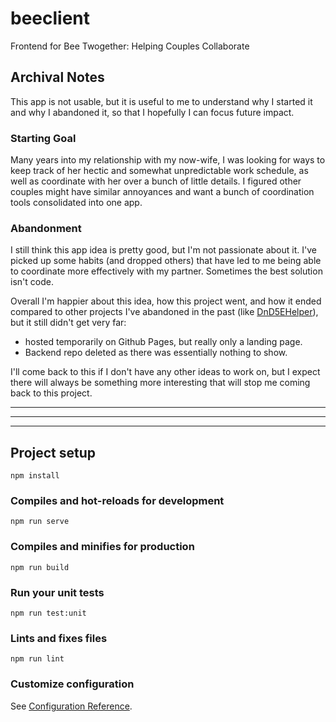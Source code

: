 # beeclient
Frontend for Bee Twogether: Helping Couples Collaborate

## Archival Notes
This app is not usable, but it is useful to me to understand why I started it
and why I abandoned it, so that I hopefully I can focus future impact.

### Starting Goal
Many years into my relationship with my now-wife, I was looking for ways to
keep track of her hectic and somewhat unpredictable work schedule, as well as
coordinate with her over a bunch of little details.
I figured other couples might have similar annoyances and want a bunch of
coordination tools consolidated into one app.

### Abandonment
I still think this app idea is pretty good, but I'm not passionate about it.
I've picked up some habits (and dropped others) that have led to me being able
to coordinate more effectively with my partner. Sometimes the best solution
isn't code.

Overall I'm happier about this idea, how this project went,
and how it ended compared to
other projects I've abandoned in the past (like
[DnD5EHelper](https://github.com/joneiros/DnD5EHelper)), but it still
didn't get very far:
- hosted temporarily on Github Pages, but really only a landing page.
- Backend repo deleted as there was essentially nothing to show.

I'll come back to this if I don't have any other ideas to work on, but I
expect there will always be something more interesting that will stop me
coming back to this project.

---

---

---
## Project setup
```
npm install
```

### Compiles and hot-reloads for development
```
npm run serve
```

### Compiles and minifies for production
```
npm run build
```

### Run your unit tests
```
npm run test:unit
```

### Lints and fixes files
```
npm run lint
```

### Customize configuration
See [Configuration Reference](https://cli.vuejs.org/config/).
